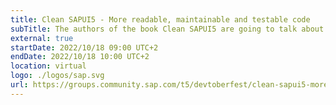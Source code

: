 ```yaml
---
title: Clean SAPUI5 - More readable, maintainable and testable code
subTitle: The authors of the book Clean SAPUI5 are going to talk about how to make SAPUI5 / Javascript code more readable, maintainable and testable.
external: true
startDate: 2022/10/18 09:00 UTC+2
endDate: 2022/10/18 10:00 UTC+2
location: virtual
logo: ./logos/sap.svg
url: https://groups.community.sap.com/t5/devtoberfest/clean-sapui5-more-readable-maintainable-and-testable-code/ec-p/9236#M49
---
```


